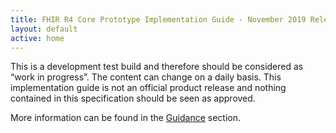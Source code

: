 ```yaml
---
title: FHIR R4 Core Prototype Implementation Guide - November 2019 Release
layout: default
active: home
---
```


This is a development test build and therefore should be considered as “work in progress”. The content can change on a daily basis. This implementation guide is not an official product release and nothing contained in this specification should be seen as approved.  

More information can be found in the [Guidance](guidance.html) section.